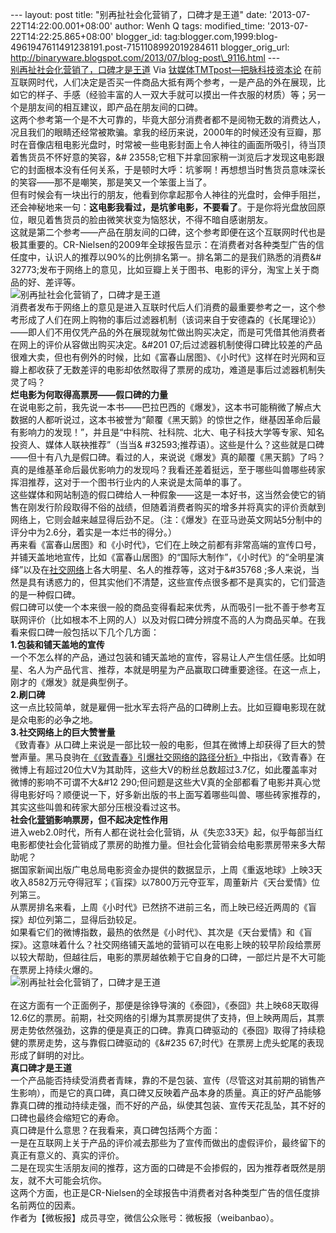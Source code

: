 --- layout: post title: "别再扯社会化营销了，口碑才是王道" date:
'2013-07-22T14:22:00.001+08:00' author: Wenh Q tags: modified\_time:
'2013-07-22T14:22:25.865+08:00' blogger\_id:
tag:blogger.com,1999:blog-4961947611491238191.post-7151108992019284611
blogger\_orig\_url:
http://binaryware.blogspot.com/2013/07/blog-post\_9116.html ---
[\
别再扯社会化营销了，口碑才是王道](http://www.tmtpost.com/50211.html)
Via [钛媒体TMTpost—把脉科技资本论](http://www.tmtpost.com/)
在前互联网时代，人们决定是否买一件商品大抵有两个参考，一是产品的外在展现，比如它的样子、手感（经验丰富的人一双大手就可以摸出一件衣服的材质）等；另一个是朋友间的相互建议，即产品在朋友间的口碑。\
这两个参考第一个是不大可靠的，毕竟大部分消费者都不是阅物无数的消费达人，况且我们的眼睛还经常被欺骗。拿我的经历来说，2000年的时候还没有豆瓣，那时在音像店租电影光盘时，时常被一些电影封面上令人神往的画面所吸引，待当顶着售货员不怀好意的笑容，&\#
23558;它租下并拿回家稍一浏览后才发现这电影跟它的封面根本没有任何关系，于是顿时大呼：坑爹啊！再想想当时售货员意味深长的笑容——那不是嘲笑，那是笑又一个笨蛋上当了。\
但有时候会有一块出行的朋友，他看到你拿起那令人神往的光盘时，会伸手阻拦，还会神秘地来一句：**这电影我看过，是坑爹电影，不要看了**。于是你将光盘放回原位，眼见着售货员的脸由微笑状变为恼怒状，不得不暗自感谢朋友。\
这就是第二个参考——产品在朋友间的口碑，这个参考即便在这个互联网时代也是极其重要的。CR-Nielsen的2009年全球报告显示：在消费者对各种类型广告的信任度中，认识人的推荐以90%的比例排名第一。排名第二的是我们熟悉的消费&\#
32773;发布于网络上的意见，比如豆瓣上关于图书、电影的评分，淘宝上关于商品的好、差评等。\
![别再扯社会化营销了，口碑才是王道](http://www.tmtpost.com/wp-content/uploads/2013/07/137441251936-560x442.jpg "图片1")\
消费者发布于网络上的意见是进入互联时代后人们消费的最重要参考之一，这个参考形成了人们在网上购物的事后过滤器机制（该词来自于安德森的《长尾理论》）——即人们不用仅凭产品的外在展现就匆忙做出购买决定，而是可凭借其他消费者在网上的评价从容做出购买决定。&\#201
07;后过滤器机制使得口碑比较差的产品很难大卖，但也有例外的时候，比如《富春山居图》、《小时代》这样在时光网和豆瓣上都收获了无数差评的电影却依然取得了票房的成功，难道是事后过滤器机制失灵了吗？\
**烂电影为何取得高票房——假口碑的力量**\
在说电影之前，我先说一本书——巴拉巴西的《爆发》，这本书可能稍微了解点大数据的人都听说过，这本书被誉为“颠覆《黑天鹅》的惊世之作，继基因革命后最有影响力的发现！”，并且是“中科院、社科院、北大、电子科技大学等专家、知名投资人、媒体人联袂推荐”（当当&
\#32593;推荐语）。这些是什么？这些就是口碑——但十有八九是假口碑。看过的人，来说说《爆发》真的颠覆《黑天鹅》了吗？真的是维基革命后最优影响力的发现吗？我看还差着挺远，至于哪些叫兽哪些砖家挥泪推荐，这对于一个图书行业内的人来说是太简单的事了。\
这些媒体和网站制造的假口碑给人一种假象——这是一本好书，这当然会使它的销售在刚发行阶段取得不俗的战绩，但随着消费者购买的增多并将真实的评价贡献到网络上，它则会越来越显得后劲不足。（注：《爆发》在亚马逊英文网站5分制中的评分中为2.6分，着实是一本烂书的得分。）\
再来看《富春山居图》和《小时代》，它们在上映之前都有非常高端的宣传口号，并铺天盖地地宣传，比如《富春山居图》的“国际大制作”，《小时代》的“全明星演绎”以及在[社交网络](http://www.tmtpost.com/tag/social-network "查看 社交网络 中的全部文章")上各大明星、名人的推荐等，这对于&\#35768
;多人来说，当然是具有诱惑力的，但其实他们不清楚，这些宣传点很多都不是真实的，它们营造的是一种假口碑。\
假口碑可以使一个本来很一般的商品变得看起来优秀，从而吸引一批不善于参考互联网评价（比如根本不上网的人）以及对假口碑分辨度不高的人为商品买单。在我看来假口碑一般包括以下几个几方面：\
**1.包装和铺天盖地的宣传**\
一个不怎么样的产品，通过包装和铺天盖地的宣传，容易让人产生信任感。比如明星、名人为产品代言、推荐，本就是明星为产品赢取口碑重要途径。在这一点上，刚才的《爆发》就是典型例子。\
**2.刷口碑**\
这一点比较简单，就是雇佣一批水军去将产品的口碑刷上去。比如豆瓣电影现在就是众电影的必争之地。\
**3.社交网络上的巨大赞誉量**\
《致青春》从口碑上来说是一部比较一般的电影，但其在微博上却获得了巨大的赞誉声量。黑马良驹在[《《致青春》引爆社交网络的路径分析》](http://www.tmtpost.com/35775.html)中指出，《致青春》在微博上有超过20位大V为其助阵，这些大V的粉丝总数超过3.7亿，如此覆盖率对微博的影响不可谓不大&\#12
290;但问题是这些大V真的全部都看了电影并真心觉得电影好吗？顺便说一下，好多新出版的书上面写着哪些叫兽、哪些砖家推荐的，其实这些叫兽和砖家大部分压根没看过这书。\
**社会化[营销](http://www.tmtpost.com/tag/%E8%90%A5%E9%94%80 "查看 营销 中的全部文章")影响票房，但不起决定性作用**\
进入web2.0时代，所有人都在说社会化营销，从《失恋33天》起，似乎每部当红电影都使社会化营销成了票房的助推力量。但社会化营销会给电影票房带来多大帮助呢？\
据国家新闻出版广电总局电影资金办提供的数据显示，上周《重返地球》上映3天收入8582万元夺得冠军；《盲探》以7800万元夺亚军，周董新片《天台爱情》位列第三。\
从票房排名来看，上周《小时代》已然挤不进前三名，而上映已经近两周的《盲探》却位列第二，显得后劲较足。\
如果看它们的微博指数，最热的依然是《小时代》、其次是《天台爱情》和《盲探》。这意味着什么？社交网络铺天盖地的营销可以在电影上映的较早阶段给票房以较大帮助，但越往后，电影的票房越依赖于它自身的口碑，一部烂片是不大可能在票房上持续火爆的。\
![别再扯社会化营销了，口碑才是王道](http://www.tmtpost.com/wp-content/uploads/2013/07/137441272540.jpg "图片2")\
\
在这方面有一个正面例子，那便是徐铮导演的《泰囧》，《泰囧》共上映68天取得12.6亿的票房。前期，社交网络的引爆为其票房提供了支持，但上映两周后，其票房走势依然强劲，这靠的便是真正的口碑。靠真口碑驱动的《泰囧》取得了持续稳健的票房走势，这与靠假口碑驱动的《&\#235
67;时代》在票房上虎头蛇尾的表现形成了鲜明的对比。\
**真口碑才是王道**\
一个产品能否持续受消费者青睐，靠的不是包装、宣传（尽管这对其前期的销售产生影响），而是它的真口碑，真口碑又反映着产品本身的质量。真正的好产品能够靠真口碑的推动持续走强，而不好的产品，纵使其包装、宣传天花乱坠，其不好的口碑也最终会缩短它的寿命。\
真口碑是什么意思？在我看来，真口碑包括两个方面：\
一是在互联网上关于产品的评价减去那些为了宣传而做出的虚假评价，最终留下的真正有意义的、真实的评价。\
二是在现实生活朋友间的推荐，这方面的口碑是不会掺假的，因为推荐者既然是朋友，就不大可能会坑你。\
这两个方面，也正是CR-Nielsen的全球报告中消费者对各种类型广告的信任度排名前两位的因素。\
作者为【微板报】成员寻空，微信公众账号：微板报（weibanbao）。
